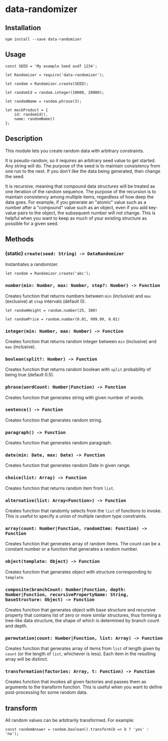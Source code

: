 # data-randomizer

## Installation

`npm install --save data-randomizer`

## Usage

```
const SEED = 'My example Seed asdf 1234';

let Randomizer = require('data-randomizer');

let random = Randomizer.create(SEED);

let randomId = random.integer(10000, 20000);

let randomName = random.phrase(3);

let mockProduct = {
    id: randomId(),
    name: randomName()
};
```

## Description

This module lets you create random data with arbitrary constraints.

It is pseudo-random, so it requires an arbitrary seed value to get started. Any string will do.
The purpose of the seed is to maintain consistency from one run to the next.
If you don't like the data being generated, then change the seed.

It is recursive, meaning that compound data structures will be treated as one iteration of the random sequence.
The purpose of the recursion is to maintain consistency among multiple items, regardless of how deep the data goes.
For example, if you generate an "atomic" value such as a number after a "compound" value such as an object,
even if you add key-value pairs to the object, the subsequent number will not change.
This is helpful when you want to keep as much of your existing structure as possible for a given seed.

## Methods

### (static) `create(seed: String) -> DataRandomizer`

Instantiates a randomizer.

`let random = Randomizer.create('abc');`

### `number(min: Number, max: Number, step?: Number) -> Function`

Creates function that returns numbers between `min` (inclusive) and `max` (exclusive)
at `step` intervals (default 0).

`let randomHeight = random.number(25, 300)`

`let randomPrice = random.number(0.01, 999.99, 0.01)`

### `integer(min: Number, max: Number) -> Function`

Creates function that returns random integer between `min` (inclusive) and `max` (inclusive).

### `boolean(split?: Number) -> Function`

Creates function that returns random boolean with `split` probability of being true (default 0.5).

### `phrase(wordCount: Number|Function) -> Function`

Creates function that generates string with given number of words.

### `sentence() -> Function`

Creates function that generates random string.

### `paragraph() -> Function`

Creates function that generates random paragraph.

### `date(min: Date, max: Date) -> Function`

Creates function that generates random Date in given range.

### `choice(list: Array) -> Function`

Creates function that returns random item from `list`.

### `alternative(list: Array<Function>) -> Function`

Creates function that randomly selects from the `list` of functions to invoke.
This is useful to specify a union of multiple random type constraints.

### `array(count: Number|Function, randomItem: Function) -> Function`

Creates function that generates array of random items.
The count can be a constant number or a function that generates a random number.

### `object(template: Object) -> Function`

Creates function that generates object with structure corresponding to `template`.

### `composite(branchCount: Number|Function, depth: Number|Function, recursivePropertyName: String, baseStructure: Object) -> Function`

Creates function that generates object with base structure and recursive property that contains list of zero or more similar structures,
thus forming a tree-like data structure, the shape of which is determined by branch count and depth.

### `permutation(count: Number|Function, list: Array) -> Function`

Creates function that generates array of items from `list` of length given by `count`
(or the length of `list`, whichever is less).
Each item in the resulting array will be distinct.

### `transformation(factories: Array, t: Function) -> Function`

Creates function that invokes all given factories and passes them as arguments to the transform function.
This is useful when you want to define post-processing for some random data.

## transform

All random values can be arbitrarily transformed. For example:

```
const randomAnswer = random.boolean().transform(b => b ? 'yes' : 'no');
```

